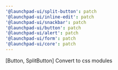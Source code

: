```yaml
---
'@launchpad-ui/split-button': patch
'@launchpad-ui/inline-edit': patch
'@launchpad-ui/snackbar': patch
'@launchpad-ui/button': patch
'@launchpad-ui/alert': patch
'@launchpad-ui/form': patch
'@launchpad-ui/core': patch
---
```


[Button, SplitButton] Convert to css modules
